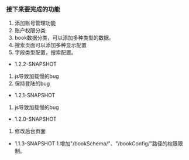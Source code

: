### 接下来要完成的功能
1. 添加账号管理功能
2. 账户权限分类
3. book数据分类，可以添加多种类型的数据。
4. 搜索页面可以添加多种显示配置
5. 字段类型配置，搜索配置。


- 1.2.2-SNAPSHOT
1. js导致加载慢的bug
2. 保持登陆的bug

- 1.2.1-SNAPSHOT
1. js导致加载慢的bug

- 1.2.0-SNAPSHOT
1. 修改后台页面

- 1.1.3-SNAPSHOT
1.增加"/bookSchema/"、"/bookConfig/"路径的权限限制。
